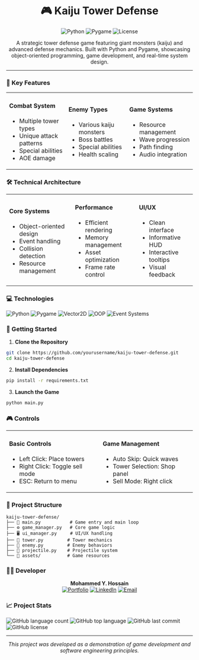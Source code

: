 # <h1 align="center">🎮 Kaiju Tower Defense</h1>

<p align="center">
  <img alt="Python" src="https://img.shields.io/badge/Python-3776AB?style=for-the-badge&logo=python&logoColor=white"/>
  <img alt="Pygame" src="https://img.shields.io/badge/Pygame-2ea44f?style=for-the-badge"/>
  <img alt="License" src="https://img.shields.io/badge/License-MIT-blue?style=for-the-badge"/>
</p>

<p align="center">
  A strategic tower defense game featuring giant monsters (kaiju) and advanced defense mechanics. Built with Python and Pygame, showcasing object-oriented programming, game development, and real-time system design.
</p>

---

### 🌟 Key Features

<table>
<tr>
<td>

#### Combat System
- Multiple tower types
- Unique attack patterns
- Special abilities
- AOE damage

</td>
<td>

#### Enemy Types
- Various kaiju monsters
- Boss battles
- Special abilities
- Health scaling

</td>
<td>

#### Game Systems
- Resource management
- Wave progression
- Path finding
- Audio integration

</td>
</tr>
</table>

### 🛠️ Technical Architecture

<table>
<tr>
<td>

#### Core Systems
- Object-oriented design
- Event handling
- Collision detection
- Resource management

</td>
<td>

#### Performance
- Efficient rendering
- Memory management
- Asset optimization
- Frame rate control

</td>
<td>

#### UI/UX
- Clean interface
- Informative HUD
- Interactive tooltips
- Visual feedback

</td>
</tr>
</table>

### 💻 Technologies

![Python](https://img.shields.io/badge/-Python-3776AB?style=flat&logo=python&logoColor=white)
![Pygame](https://img.shields.io/badge/-Pygame-2ea44f?style=flat)
![Vector2D](https://img.shields.io/badge/-Vector2D-orange?style=flat)
![OOP](https://img.shields.io/badge/-OOP-blue?style=flat)
![Event Systems](https://img.shields.io/badge/-Event%20Systems-red?style=flat)

### 🚀 Getting Started

1. **Clone the Repository**
```bash
git clone https://github.com/yourusername/kaiju-tower-defense.git
cd kaiju-tower-defense
```

2. **Install Dependencies**
```bash
pip install -r requirements.txt
```

3. **Launch the Game**
```bash
python main.py
```

### 🎮 Controls

<table>
<tr>
<td>

#### Basic Controls
- Left Click: Place towers
- Right Click: Toggle sell mode
- ESC: Return to menu

</td>
<td>

#### Game Management
- Auto Skip: Quick waves
- Tower Selection: Shop panel
- Sell Mode: Right click

</td>
</tr>
</table>

### 📁 Project Structure

```
kaiju-tower-defense/
├── 🎯 main.py           # Game entry and main loop
├── ⚙️ game_manager.py   # Core game logic
├── 🖥️ ui_manager.py     # UI/UX handling
├── 🗼 tower.py         # Tower mechanics
├── 👾 enemy.py         # Enemy behaviors
├── 🎯 projectile.py    # Projectile system
└── 🎨 assets/          # Game resources
```

### 👨‍💻 Developer

<p align="center">
  <b>Mohammed Y. Hossain</b><br>
  <a href="https://mohammedyhossain-portfolio.vercel.app/"><img alt="Portfolio" src="https://img.shields.io/badge/Portfolio-View-red?style=flat-square"/></a>
  <a href="https://www.linkedin.com/in/mohammedyhossain/"><img alt="LinkedIn" src="https://img.shields.io/badge/LinkedIn-Connect-blue?style=flat-square&logo=linkedin"/></a>
  <a href="mailto:mohossain.swe@gmail.com"><img alt="Email" src="https://img.shields.io/badge/Email-Contact-D14836?style=flat-square&logo=gmail&logoColor=white"/></a>
</p>

### 📈 Project Stats

![GitHub language count](https://img.shields.io/github/languages/count/yourusername/kaiju-tower-defense?style=flat-square)
![GitHub top language](https://img.shields.io/github/languages/top/yourusername/kaiju-tower-defense?style=flat-square)
![GitHub last commit](https://img.shields.io/github/last-commit/yourusername/kaiju-tower-defense?style=flat-square)
![GitHub license](https://img.shields.io/github/license/yourusername/kaiju-tower-defense?style=flat-square)

---

<p align="center">
  <i>This project was developed as a demonstration of game development and software engineering principles.</i>
</p> 
